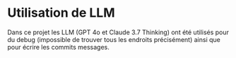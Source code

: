 # Utilisation de LLM
Dans ce projet les LLM (GPT 4o et Claude 3.7 Thinking) ont été utilisés pour du debug (impossible de trouver tous les endroits précisément) ainsi que pour écrire les commits messages.